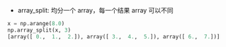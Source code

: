 - array_split: 均分一个 array，每一个结果 array 可以不同
```python
x = np.arange(8.0)
np.array_split(x, 3)
[array([ 0.,  1.,  2.]), array([ 3.,  4.,  5.]), array([ 6.,  7.])]
```
